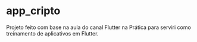 # app_cripto

Projeto feito com base na aula do canal Flutter na Prática para serviri como treinamento de aplicativos em Flutter.